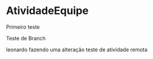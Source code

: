 # AtividadeEquipe

Primeiro teste

Teste de Branch


leonardo fazendo uma alteração
teste de atividade remota

